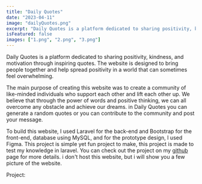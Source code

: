 ```yaml
---
title: "Daily Quotes"
date: "2023-04-11"
image: "dailyQuotes.png"
excerpt: "Daily Quotes is a platform dedicated to sharing positivity, kindness, and motivation through inspiring quotes"
isFeatured: false
images: ["1.png", "2.png", "3.png"]
---
```


Daily Quotes is a platform dedicated to sharing positivity, kindness, and motivation through inspiring quotes. The website is designed to bring people together and help spread positivity in a world that can sometimes feel overwhelming.

The main purpose of creating this website was to create a community of like-minded individuals who support each other and lift each other up. We believe that through the power of words and positive thinking, we can all overcome any obstacle and achieve our dreams. in Daily Quotes you can generate a random quotes or you can contribute to the community and post your message.

To build this website, I used Laravel for the back-end and Bootstrap for the front-end, database using MySQL, and for the prototype design, I used Figma. This project is simple yet fun project to make, this project is made to test my knowledge in laravel. You can check out the project on my [github](https://github.com/Bryan-snw/daily_quotes) page for more details. i don't host this website, but i will show you a few picture of the website.

Project:

